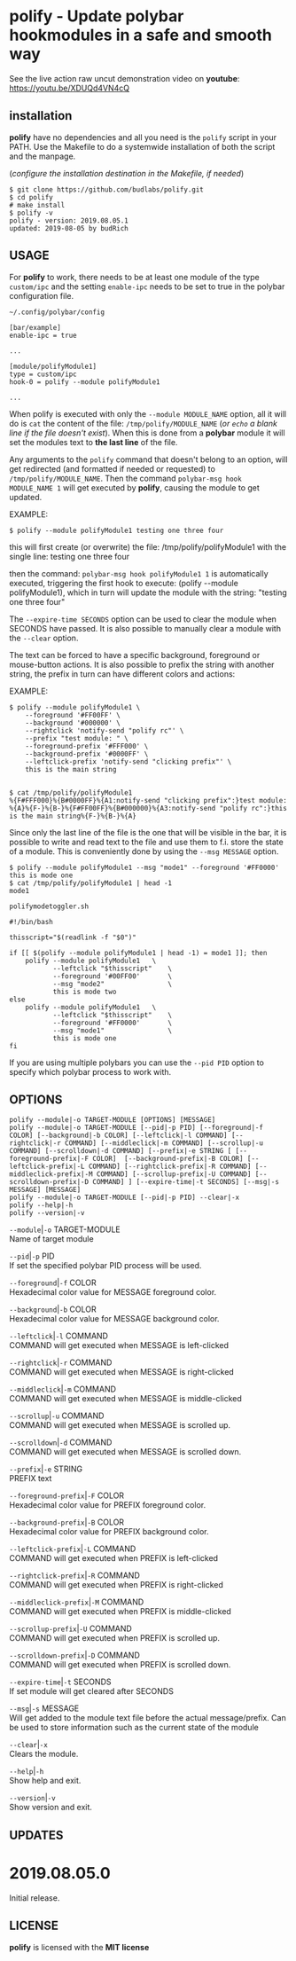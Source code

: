 # polify - Update polybar hookmodules in a safe and smooth way 

See the live action raw uncut demonstration video on
**youtube**: <https://youtu.be/XDUQd4VN4cQ>

## installation

**polify** have no dependencies and all you need is the
`polify` script in your PATH. Use the Makefile to do a
systemwide installation of both the script and the manpage.  

(*configure the installation destination in the Makefile,
if needed*)

``` text
$ git clone https://github.com/budlabs/polify.git
$ cd polify
# make install
$ polify -v
polify - version: 2019.08.05.1
updated: 2019-08-05 by budRich
```

USAGE
-----

For **polify** to work, there needs to be at least one
module of the type `custom/ipc` and the setting `enable-ipc`
needs to be set to true in the polybar configuration file.  

`~/.config/polybar/config`  
```
[bar/example]
enable-ipc = true

...

[module/polifyModule1]
type = custom/ipc
hook-0 = polify --module polifyModule1

...
```


When polify is executed with only the `--module
MODULE_NAME` option, all it will do is `cat` the content of
the file: `/tmp/polify/MODULE_NAME` (*or `echo` a blank line
if the file doesn't exist*). When this is done from a
**polybar** module it will set the modules text to **the
last line** of the file.  

Any arguments to the `polify` command that doesn't belong
to an option, will get redirected (and formatted if needed
or requested) to `/tmp/polify/MODULE_NAME`. Then the command
`polybar-msg hook MODULE_NAME 1` will get executed by
**polify**, causing the module to get updated.

EXAMPLE:  

```
$ polify --module polifyModule1 testing one three four
```


this will first create (or overwrite) the file:
/tmp/polify/polifyModule1 with the single line: testing one
three four

then the command: `polybar-msg hook polifyModule1 1` is
automatically executed, triggering the first hook to
execute: (polify --module polifyModule1), which in turn will
update the module with the string: "testing one three four"


The `--expire-time SECONDS` option can be used to clear the
module when SECONDS have passed. It is also possible to
manually clear a module with the `--clear` option.  

The text can be forced to have a specific background,
foreground or mouse-button actions. It is also possible to
prefix the string with another string, the prefix in turn
can have different colors and actions:  

EXAMPLE:  

```
$ polify --module polifyModule1 \
    --foreground '#FF00FF' \
    --background '#000000' \
    --rightclick 'notify-send "polify rc"' \
    --prefix "test module: " \
    --foreground-prefix '#FFF000' \
    --background-prefix '#0000FF' \
    --leftclick-prefix 'notify-send "clicking prefix"' \
    this is the main string


$ cat /tmp/polify/polifyModule1
%{F#FFF000}%{B#0000FF}%{A1:notify-send "clicking prefix":}test module: %{A}%{F-}%{B-}%{F#FF00FF}%{B#000000}%{A3:notify-send "polify rc":}this is the main string%{F-}%{B-}%{A}
```


Since only the last line of the file is the one that will
be visible in the bar, it is possible to write and read text
to the file and use them to f.i. store the state of a
module. This is conveniently done by using the `--msg
MESSAGE` option.

```
$ polify --module polifyModule1 --msg "mode1" --foreground '#FF0000' this is mode one
$ cat /tmp/polify/polifyModule1 | head -1
mode1
```


`polifymodetoggler.sh`  

``` shell
#!/bin/bash

thisscript="$(readlink -f "$0")"

if [[ $(polify --module polifyModule1 | head -1) = mode1 ]]; then
    polify --module polifyModule1   \
           --leftclick "$thisscript"    \
           --foreground '#00FF00'       \
           --msg "mode2"                \
           this is mode two
else 
    polify --module polifyModule1   \
           --leftclick "$thisscript"    \
           --foreground '#FF0000'       \
           --msg "mode1"                \
           this is mode one
fi
```


If you are using multiple polybars you can use the `--pid PID` option to specify which polybar process to work with.  


OPTIONS
-------

```text
polify --module|-o TARGET-MODULE [OPTIONS] [MESSAGE]
polify --module|-o TARGET-MODULE [--pid|-p PID] [--foreground|-f COLOR] [--background|-b COLOR] [--leftclick|-l COMMAND] [--rightclick|-r COMMAND] [--middleclick|-m COMMAND] [--scrollup|-u COMMAND] [--scrolldown|-d COMMAND] [--prefix|-e STRING [ [--foreground-prefix|-F COLOR]  [--background-prefix|-B COLOR] [--leftclick-prefix|-L COMMAND] [--rightclick-prefix|-R COMMAND] [--middleclick-prefix|-M COMMAND] [--scrollup-prefix|-U COMMAND] [--scrolldown-prefix|-D COMMAND] ] [--expire-time|-t SECONDS] [--msg|-s MESSAGE] [MESSAGE]
polify --module|-o TARGET-MODULE [--pid|-p PID] --clear|-x
polify --help|-h
polify --version|-v
```


`--module`|`-o` TARGET-MODULE  
Name of target module

`--pid`|`-p` PID  
If set the specified polybar PID process will be used.

`--foreground`|`-f` COLOR  
Hexadecimal color value for MESSAGE foreground color.

`--background`|`-b` COLOR  
Hexadecimal color value for MESSAGE background color.

`--leftclick`|`-l` COMMAND  
COMMAND will get executed when MESSAGE is left-clicked

`--rightclick`|`-r` COMMAND  
COMMAND will get executed when MESSAGE is right-clicked

`--middleclick`|`-m` COMMAND  
COMMAND will get executed when MESSAGE is middle-clicked

`--scrollup`|`-u` COMMAND  
COMMAND will get executed when MESSAGE is scrolled up.

`--scrolldown`|`-d` COMMAND  
COMMAND will get executed when MESSAGE is scrolled down.

`--prefix`|`-e` STRING  
PREFIX text

`--foreground-prefix`|`-F` COLOR  
Hexadecimal color value for PREFIX foreground color.

`--background-prefix`|`-B` COLOR  
Hexadecimal color value for PREFIX background color.

`--leftclick-prefix`|`-L` COMMAND  
COMMAND will get executed when PREFIX is left-clicked

`--rightclick-prefix`|`-R` COMMAND  
COMMAND will get executed when PREFIX is right-clicked

`--middleclick-prefix`|`-M` COMMAND  
COMMAND will get executed when PREFIX is middle-clicked

`--scrollup-prefix`|`-U` COMMAND  
COMMAND will get executed when PREFIX is scrolled up.

`--scrolldown-prefix`|`-D` COMMAND  
COMMAND will get executed when PREFIX is scrolled down.

`--expire-time`|`-t` SECONDS  
If set module will get cleared after SECONDS

`--msg`|`-s` MESSAGE  
Will get added to the module text file before the actual
message/prefix. Can be used to store information such as the
current state of the module

`--clear`|`-x`  
Clears the module.

`--help`|`-h`  
Show help and exit.

`--version`|`-v`  
Show version and exit.

UPDATES
-------

# 2019.08.05.0

Initial release.



LICENSE
-------

**polify** is licensed with the **MIT license**


